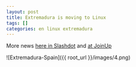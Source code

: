 ```yaml
---
layout: post
title: Extremadura is moving to Linux
tags: []
categories: en linux extremadura
---
```

More news [here in Slashdot](http://linux.slashdot.org/story/12/01/24/0416236/spanish-extremadura-moving-40000-desktops-to-linux?utm_source=feedburner&utm_medium=feed&utm_campaign=Feed%3A+Slashdot%2Fslashdot+%28Slashdot%29) and [at JoinUp](http://joinup.ec.europa.eu/news/extremadura-move-all-its-40000-desktops-open-source)

![Extremadura-Spain]({{ root_url }}/images/4.png)

